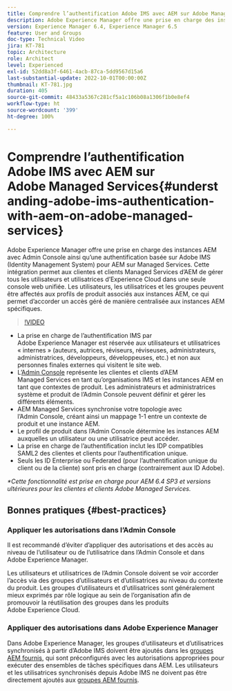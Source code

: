 ```yaml
---
title: Comprendre l’authentification Adobe IMS avec AEM sur Adobe Managed Services
description: Adobe Experience Manager offre une prise en charge des instances AEM avec Admin Console ainsi qu’une authentification basée sur Adobe IMS (Identity Management System) pour AEM sur Managed Services.   Cette intégration permet aux clientes et clients Managed Services d’AEM de gérer tous les utilisateurs et utilisatrices d’Experience Cloud dans une seule console web unifiée. Les utilisateurs, les utilisatrices et les groupes peuvent être affectés aux profils de produit associés aux instances AEM, ce qui permet d’accorder un accès géré de manière centralisée aux instances AEM spécifiques.
version: Experience Manager 6.4, Experience Manager 6.5
feature: User and Groups
doc-type: Technical Video
jira: KT-781
topic: Architecture
role: Architect
level: Experienced
exl-id: 52dd8a3f-6461-4acb-87ca-5dd9567d15a6
last-substantial-update: 2022-10-01T00:00:00Z
thumbnail: KT-781.jpg
duration: 405
source-git-commit: 48433a5367c281cf5a1c106b08a1306f1b0e8ef4
workflow-type: ht
source-wordcount: '399'
ht-degree: 100%

---
```


# Comprendre l’authentification Adobe IMS avec AEM sur Adobe Managed Services{#understanding-adobe-ims-authentication-with-aem-on-adobe-managed-services}

Adobe Experience Manager offre une prise en charge des instances AEM avec Admin Console ainsi qu’une authentification basée sur Adobe IMS (Identity Management System) pour AEM sur Managed Services.   Cette intégration permet aux clientes et clients Managed Services d’AEM de gérer tous les utilisateurs et utilisatrices d’Experience Cloud dans une seule console web unifiée. Les utilisateurs, les utilisatrices et les groupes peuvent être affectés aux profils de produit associés aux instances AEM, ce qui permet d’accorder un accès géré de manière centralisée aux instances AEM spécifiques.

>[!VIDEO](https://video.tv.adobe.com/v/327594?quality=12&learn=on&captions=fre_fr)

* La prise en charge de l’authentification IMS par Adobe Experience Manager est réservée aux utilisateurs et utilisatrices « internes » (auteurs, autrices, réviseurs, réviseuses, administrateurs, administratrices, développeurs, développeuses, etc.) et non aux personnes finales externes qui visitent le site web.
* L’[Admin Console](https://adminconsole.adobe.com/) représente les clientes et clients d’AEM Managed Services en tant qu’organisations IMS et les instances AEM en tant que contextes de produit. Les administrateurs et administratrices système et produit de l’Admin Console peuvent définir et gérer les différents éléments.
* AEM Managed Services synchronise votre topologie avec l’Admin Console, créant ainsi un mappage 1-1 entre un contexte de produit et une instance AEM.
* Le profil de produit dans l’Admin Console détermine les instances AEM auxquelles un utilisateur ou une utilisatrice peut accéder.
* La prise en charge de l’authentification inclut les IDP compatibles SAML2 des clientes et clients pour l’authentification unique.
* Seuls les ID Enterprise ou Federated (pour l’authentification unique du client ou de la cliente) sont pris en charge (contrairement aux ID Adobe).

*&#42;Cette fonctionnalité est prise en charge pour AEM 6.4 SP3 et versions ultérieures pour les clientes et clients Adobe Managed Services.*

## Bonnes pratiques {#best-practices}

### Appliquer les autorisations dans l’Admin Console

Il est recommandé d’éviter d’appliquer des autorisations et des accès au niveau de l’utilisateur ou de l’utilisatrice dans l’Admin Console et dans Adobe Experience Manager.

Les utilisateurs et utilisatrices de l’Admin Console doivent se voir accorder l’accès via des groupes d’utilisateurs et d’utilisatrices au niveau du contexte du produit. Les groupes d’utilisateurs et d’utilisatrices sont généralement mieux exprimés par rôle logique au sein de l’organisation afin de promouvoir la réutilisation des groupes dans les produits Adobe Experience Cloud.

### Appliquer des autorisations dans Adobe Experience Manager

Dans Adobe Experience Manager, les groupes d’utilisateurs et d’utilisatrices synchronisés à partir d’Adobe IMS doivent être ajoutés dans les [groupes AEM fournis](https://experienceleague.adobe.com/docs/experience-manager-65/administering/security/security.html?lang=fr), qui sont préconfigurés avec les autorisations appropriées pour exécuter des ensembles de tâches spécifiques dans AEM. Les utilisateurs et les utilisatrices synchronisés depuis Adobe IMS ne doivent pas être directement ajoutés aux [groupes AEM fournis](https://experienceleague.adobe.com/docs/experience-manager-65/administering/security/security.html?lang=fr).
